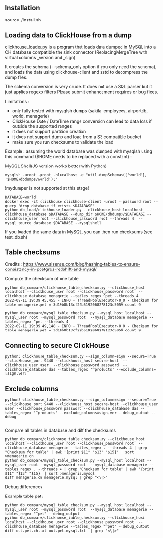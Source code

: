 ## Installation

source ./install.sh

## Loading data to ClickHouse from a dump

clickhouse_loader.py is a program that loads data dumped in MySQL into a CH database compatible the sink connector (ReplacingMergeTree with virtual columns _version and _sign)

It creates the schema (--schema_only option if you only need the schema), and loads the data using clickhouse-client and zstd to decompress the dump files.

The schema conversion is very crude. It does not use a SQL parser but it just applies regexp filters
Please submit enhancement requires or bug fixes.

Limitations :

- only fully tested with mysqlsh dumps (sakila, employees, airportdb, world, menagerie)
- ClickHouse Date / DateTime range conversion can lead to data loss if outside the supported ranges
- it does not support partition creation
- it does not support dump and load from a S3 compatible bucket
- make sure you run checksums to validate the load

Example : assuming the world database was dumped with mysqlsh using this command ($HOME needs to be replaced with a constant) :

MySQL Shell(JS version works better with Python)
```
mysqlsh -uroot -proot -hlocalhost -e "util.dumpSchemas(['world'], '$HOME/dbdumps/world');"
```

!mydumper is not supported at this stage!  

```
DATABASE=world
docker exec -it clickhouse clickhouse-client -uroot --password root --query "drop database if exists $DATABASE"
python db_load/clickhouse_loader.py --clickhouse_host localhost  --clickhouse_database $DATABASE --dump_dir $HOME/dbdumps/$DATABASE --clickhouse_user root --clickhouse_password root --threads 4  --mysql_source_database $DATABASE --mysqlshell
```

If you loaded the same data in MySQL, you can then run checksums (see test_db.sh)

## Table checksums

Credits : https://www.sisense.com/blog/hashing-tables-to-ensure-consistency-in-postgres-redshift-and-mysql/

Compute the checksum of one table 

```
python db_compare/clickhouse_table_checksum.py --clickhouse_host localhost --clickhouse_user root --clickhouse_password root  --clickhouse_database menagerie --tables_regex ^pet --threads 4
2022-09-11 19:39:45,455 - INFO - ThreadPoolExecutor-0_0 - Checksum for table menagerie.pet = 3d19b8b13cf29b5192068278123c5059 count 9

python db_compare/mysql_table_checksum.py --mysql_host localhost --mysql_user root --mysql_password root  --mysql_database menagerie --tables_regex ^pet --threads 4
2022-09-11 19:39:49,148 - INFO - ThreadPoolExecutor-0_0 - Checksum for table menagerie.pet = 3d19b8b13cf29b5192068278123c5059 count 9
```

## Connecting to secure ClickHouse
```
python3 clickhouse_table_checksum.py --sign_column=sign --secure=True --clickhouse_port 9440 --clickhouse_host secure-host  --clickhouse_user user  --clickhouse_password password  --clickhouse_database das --tables_regex '^products' --exclude_columns=[sign,ver]
```

## Exclude columns
```
python3 clickhouse_table_checksum.py --sign_column=sign --secure=True --clickhouse_port 9440 --clickhouse_host secure-host --clickhouse_user user --clickhouse_password password --clickhouse_database das --tables_regex '^products' --exclude_columns=sign,ver --debug_output --debug


```
Compare all tables in database and diff the checksums

```
python db_compare/clickhouse_table_checksum.py --clickhouse_host localhost --clickhouse_user root --clickhouse_password root  --clickhouse_database menagerie --tables_regex . --threads 4 | grep "Checksum for table" | awk '{print $11" "$13" "$15}' | sort >menagerie.ch
python db_compare/mysql_table_checksum.py --mysql_host localhost --mysql_user root --mysql_password root  --mysql_database menagerie --tables_regex . --threads 4 | grep "Checksum for table" | awk '{print $11" "$13" "$15}' | sort >menagerie.mysql
diff menagerie.ch menagerie.mysql | grep "<\|>"
```

Debug differences

Example table pet :

```
python db_compare/mysql_table_checksum.py --mysql_host localhost --mysql_user root --mysql_password root  --mysql_database menagerie --tables_regex "^pet" --debug_output
python db_compare/clickhouse_table_checksum.py --clickhouse_host localhost --clickhouse_user root --clickhouse_password root  --clickhouse_database menagerie --tables_regex "^pet" --debug_output 
diff out.pet.ch.txt out.pet.mysql.txt  | grep "<\|>"
```
